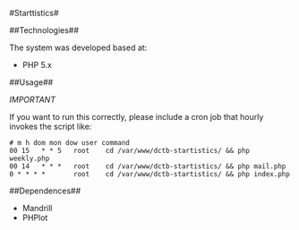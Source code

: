 #Starttistics#

##Technologies##

The system was developed based at:

* PHP 5.x

##Usage##

*IMPORTANT*

If you want to run this correctly, please include a cron job that hourly invokes the script like:

```
# m h dom mon dow user command
00 15	* * 5 	root	cd /var/www/dctb-startistics/ && php weekly.php
00 14	* * *	root	cd /var/www/dctb-startistics/ && php mail.php
0 *	* * *	    root	cd /var/www/dctb-startistics/ && php index.php
```

##Dependences##

* Mandrill
* PHPlot